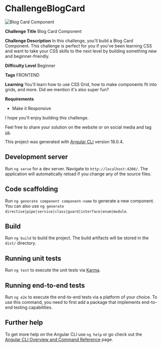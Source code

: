 # ChallengeBlogCard

![Blog Card Component](./design/desktop.png)

**Challenge Title**
Blog Card Component

**Challenge Description**
In this challenge, you'll build a Blog Card Component. This challenge is perfect for you if you've been learning CSS and want to take your CSS skills to the next level by building something new and beginner-friendly.

**Difficulty Level**
Beginner

**Tags**
FRONTEND

**Learning**
You'll learn how to use CSS Grid, how to make components fit into grids, and more. Did we mention it's also super fun?

**Requirements**

- Make it Responsive

I hope you'll enjoy building this challenge.

Feel free to share your solution on the website or on social media and tag [us](https://twitter.com/codingspace30).

This project was generated with [Angular CLI](https://github.com/angular/angular-cli) version 18.0.4.

## Development server

Run `ng serve` for a dev server. Navigate to `http://localhost:4200/`. The application will automatically reload if you change any of the source files.

## Code scaffolding

Run `ng generate component component-name` to generate a new component. You can also use `ng generate directive|pipe|service|class|guard|interface|enum|module`.

## Build

Run `ng build` to build the project. The build artifacts will be stored in the `dist/` directory.

## Running unit tests

Run `ng test` to execute the unit tests via [Karma](https://karma-runner.github.io).

## Running end-to-end tests

Run `ng e2e` to execute the end-to-end tests via a platform of your choice. To use this command, you need to first add a package that implements end-to-end testing capabilities.

## Further help

To get more help on the Angular CLI use `ng help` or go check out the [Angular CLI Overview and Command Reference](https://angular.dev/tools/cli) page.
